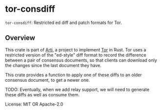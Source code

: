 # tor-consdiff

`tor-consdiff`: Restricted ed diff and patch formats for Tor.

## Overview

This crate is part of
[Arti](https://gitlab.torproject.org/tpo/core/arti/), a project to
implement [Tor](https://www.torproject.org/) in Rust.
Tor uses a restricted version of the "ed-style" diff format to
record the difference between a pair of consensus documents, so that
clients can download only the changes since the last document they
have.

This crate provides a function to apply one of these diffs to an older
consensus document, to get a newer one.

TODO: Eventually, when we add relay support, we will need to generate
these diffs as well as consume them.

License: MIT OR Apache-2.0
